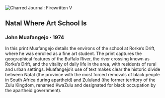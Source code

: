 <div class="artwork-of-the-day">
  <div class="container">
    <div class="img-wrapper">
      <img
        src="https://uploads7.wikiart.org/00284/images/john-muafangejo/cri-000000133361.jpg!Large.jpg"
        alt="Charred Journal: Firewritten V" />
    </div>
    <div class="artwork-detail">
      <div class="artwork-origin"> 
        <h2 class="artwork-name">Natal Where Art School Is</h2>
        <h3 class="artist">
          John Muafangejo
                    ·  1974
        </h3>
      </div>
      <p class="description">
        <span class="artwork-description-text ng-binding" ng-bind-html="viewModel.ArtworkOfTheDay.Description | unsafe">In this print Muafangejo details the environs of the school at Rorke’s Drift, where he was enrolled as a fine art student. The print captures the geographical features of the Buffalo River, the river crossing known as Rorke’s Drift, and the vitality of daily life in the area, with residents of rural and urban settings. Muafangejo’s use of text makes clear the historic divide between Natal (the province with the most forced removals of black people in South Africa during apartheid) and Zululand (the former territory of the Zulu Kingdom, renamed KwaZulu and designated for black occupation by the apartheid government).</span>
                        <div class="text-shadow-container" ng-show="showShadow" style=""></div>
      </p>
    </div>
  </div>

</div>
